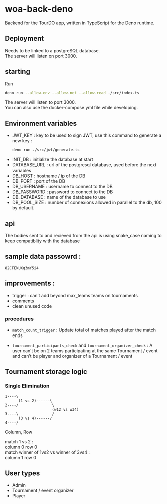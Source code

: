 # woa-back-deno

Backend for the TourDO app, written in TypeScript for the Deno runtime.

## Deployment

Needs to be linked to a postgreSQL database.  
The server will listen on port 3000.

## starting 
Run 
```bash
deno run --allow-env --allow-net --allow-read ./src/index.ts
```
The server will listen to port 3000. \
You can also use the docker-compose.yml file while developing.

## Environment variables

-   JWT_KEY : key to be used to sign JWT, use this command to generate a new key :
    ```bash
    deno run ./src/jwt/generate.ts
    ```
-   INIT_DB : initialize the database at start
-   DATABASE_URL : url of the postgresql database, used before the next variables
-   DB_HOST : hostname / ip of the DB
-   DB_PORT : port of the DB
-   DB_USERNAME : username to connect to the DB
-   DB_PASSWORD : password to connect to the DB
-   DB_DATABASE : name of the database to use
-   DB_POOL_SIZE : number of connexions allowed in parallel to the db, 100 by default.


## api

The bodies sent to and recieved from the api is using snake_case naming to keep compatiblity with the database


## sample data passowrd :

```
82CFEkUXq3mY5i4
```

## improvements :
- trigger : can’t add beyond max_teams teams on tournaments 
-   comments
-   clean unused code


### procedures

-   `match_count_trigger` : Update total of matches played after the match ends

-   `tournament_participants_check` and `tournament_organizer_check` : A user can’t be on 2 teams participating at the same Tournament / event and can’t be player and organizer of a Tournament / event



## Tournament storage logic

### Single Elimination

```
1----\
      (1 vs 2)------\
2----/               \
                     (w12 vs w34)
3----\               /
      (3 vs 4)------/
4----/
```

Column, Row

match 1 vs 2 :\
column 0 row 0\
match winner of 1vs2 vs winner of 3vs4 :\
column 1 row 0


## User types

-   Admin
-   Tournament / event organizer
-   Player

